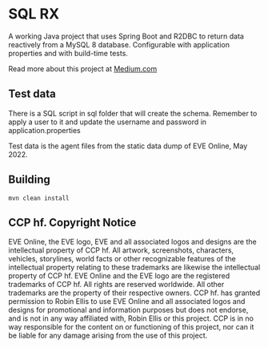 # SQL RX

A working Java project that uses Spring Boot and R2DBC to return data reactively from a MySQL 8 database. Configurable with application properties and with build-time tests.

Read more about this project at [Medium.com](https://robinedwardellis.medium.com/reactive-mysql-with-spring-boot-1b184b9ea58a)

## Test data

There is a SQL script in sql folder that will create the schema. Remember to apply a user to it and update the username and password in application.properties

Test data is the agent files from the static data dump of EVE Online, May 2022. 

## Building

`mvn clean install`

## CCP hf. Copyright Notice

EVE Online, the EVE logo, EVE and all associated logos and designs are the intellectual property of CCP hf. All artwork, screenshots, characters, vehicles, storylines, world facts or other recognizable features of the intellectual property relating to these trademarks are likewise the intellectual property of CCP hf. EVE Online and the EVE logo are the registered trademarks of CCP hf. All rights are reserved worldwide. All other trademarks are the property of their respective owners. CCP hf. has granted permission to Robin Ellis to use EVE Online and all associated logos and designs for promotional and information purposes but does not endorse, and is not in any way affiliated with, Robin Ellis or this project. CCP is in no way responsible for the content on or functioning of this project, nor can it be liable for any damage arising from the use of this project.
